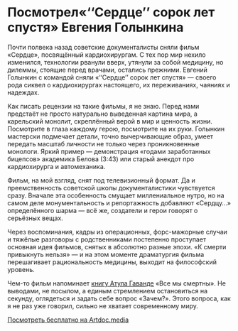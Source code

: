 
# Посмотрел ​​«‘‘Сердце’’ сорок лет спустя» Евгения Голынкина

Почти полвека назад советские документалисты сняли фильм «Сердце», посвящённый кардиохирургам. С тех пор мир нехило изменился, технологии рванули вверх, утянули за собой медицину, но дилеммы, стоящие перед врачами, остались прежними. Евгений Голынкин с командой сняли «‘‘Сердце’’ сорок лет спустя» — своего рода сиквел о кардиохирургах настоящего, их переживаниях, чаяниях и надеждах.

Как писать рецензии на такие фильмы, я не знаю. Перед нами предстаёт не просто натурально выведенная картина мира, а карельский монолит, скреплённый верой в мир и ценность жизни. Посмотрите в глаза каждому герою, посмотрите на их руки. Голынкин мастерски подмечает детали, точно вычерчивающие образ, умеет передать масштаб личности не только через проникновенные монологи. Яркий пример — демонстрация «годами заработанных бицепсов» академика Белова (3:43) или старый анекдот про кардиохирурга и автомеханика.

Фильм, на мой взгляд, снят под телевизионный формат. Да и преемственность советской школы документалистики чувствуется сразу. Вначале эта особенность смущает миллениальное нутро, но на самом деле монументальность и репортажность добавляют «Сердцу…» определённого шарма — всё же, создатели и герои говорят о серьёзных вещах.

Через воспоминания, кадры из операционных, форс-мажорные случаи и тяжёлые разговоры с родственниками постепенно проступает основная идея фильмов, снятых в абсолютно разные эпохи. «К смерти привыкнуть нельзя» — и на этом моменте драматургия фильма перешагивает рациональность медицины, выходит на философский уровень.

Чем-то фильм напоминает [книгу Атула Гаванде][1] «Все мы смертны». Не выводами, не посылом, а единым стремлением остановиться на секунду, оглядеться и задать себе вопрос «Зачем?». Этого вопроса, как я не раз уже говорил, сильно не хватает современному миру.

[Посмотреть бесплатно на Artdoc.media][2]  

[1]:	http://rara-rara.ru/menu-texts/do_i_posle_smerti
[2]:	https://artdoc.media/ru/movie/serdce__40_let_spus_2016_70/watch/